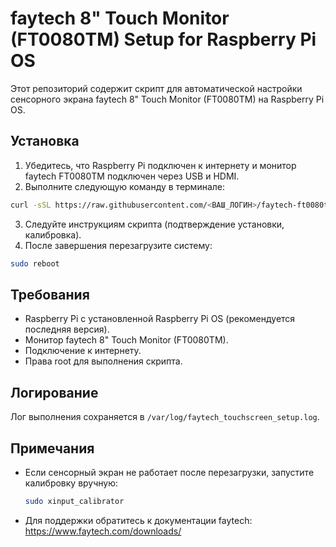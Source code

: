 # faytech 8" Touch Monitor (FT0080TM) Setup for Raspberry Pi OS

Этот репозиторий содержит скрипт для автоматической настройки сенсорного экрана faytech 8" Touch Monitor (FT0080TM) на Raspberry Pi OS.

## Установка

1. Убедитесь, что Raspberry Pi подключен к интернету и монитор faytech FT0080TM подключен через USB и HDMI.
2. Выполните следующую команду в терминале:

```bash
curl -sSL https://raw.githubusercontent.com/<ВАШ_ЛОГИН>/faytech-ft0080tm-touchscreen-setup/main/setup_faytech_touchscreen.sh | bash
```

3. Следуйте инструкциям скрипта (подтверждение установки, калибровка).
4. После завершения перезагрузите систему:

```bash
sudo reboot
```

## Требования
- Raspberry Pi с установленной Raspberry Pi OS (рекомендуется последняя версия).
- Монитор faytech 8" Touch Monitor (FT0080TM).
- Подключение к интернету.
- Права root для выполнения скрипта.

## Логирование
Лог выполнения сохраняется в `/var/log/faytech_touchscreen_setup.log`.

## Примечания
- Если сенсорный экран не работает после перезагрузки, запустите калибровку вручную:
  ```bash
  sudo xinput_calibrator
  ```
- Для поддержки обратитесь к документации faytech: https://www.faytech.com/downloads/
